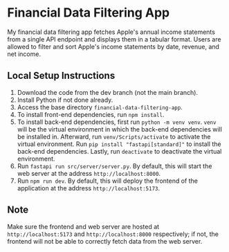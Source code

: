 # Financial Data Filtering App
My financial data filtering app fetches Apple's annual income statements from a single API endpoint and displays them in a tabular format. Users are allowed to filter and sort Apple's income statements by date, revenue, and net income.

## Local Setup Instructions
1. Download the code from the dev branch (not the main branch).
2. Install Python if not done already.
3. Access the base directory `financial-data-filtering-app`.
4. To install front-end dependencies, run `npm install`.
5. To install back-end dependencies, first run `python -m venv venv`. `venv` will be the virtual environment in which the back-end dependencies will be installed in. Afterward, run `venv/Scripts/activate` to activate the virtual environment. Run `pip install "fastapi[standard]"` to install the back-end dependencies. Lastly, run `deactivate` to deactivate the virtual environment.
6. Run `fastapi run src/server/server.py`. By default, this will start the web server at the address `http://localhost:8000`.
7. Run `npm run dev`. By default, this will deploy the frontend of the application at the address `http://localhost:5173`.

## Note
Make sure the frontend and web server are hosted at `http://localhost:5173` and `http://localhost:8000` respectively; if not, the frontend will not be able to correctly fetch data from the web server.
